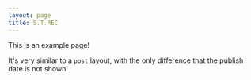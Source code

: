 ```yaml
---
layout: page
title: S.T.REC
---
```


This is an example page!

It's very similar to a `post` layout, with the only difference that the publish date is not shown!
